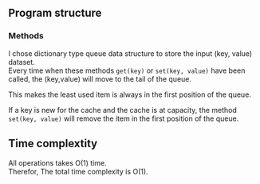 ## Program structure
### Methods  
I chose dictionary type queue data structure to store the input (key, value) dataset.  
Every time when these methods `get(key)` or `set(key, value)` have been called, the (key,value) will move to the tail of the queue.  

This makes the least used item is always in the first position of the queue.  

If a key is new for the cache and the cache is at capacity, the method `set(key, value)` will remove the item in the first position of the queue.  

## Time complextity  
All operations takes O(1) time.   
Therefor, The total time complexity is O(1).